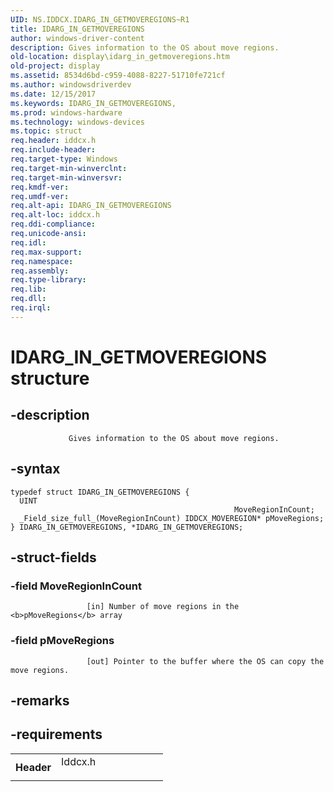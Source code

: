 ```yaml
---
UID: NS.IDDCX.IDARG_IN_GETMOVEREGIONS~R1
title: IDARG_IN_GETMOVEREGIONS
author: windows-driver-content
description: Gives information to the OS about move regions.
old-location: display\idarg_in_getmoveregions.htm
old-project: display
ms.assetid: 8534d6bd-c959-4088-8227-51710fe721cf
ms.author: windowsdriverdev
ms.date: 12/15/2017
ms.keywords: IDARG_IN_GETMOVEREGIONS,
ms.prod: windows-hardware
ms.technology: windows-devices
ms.topic: struct
req.header: iddcx.h
req.include-header: 
req.target-type: Windows
req.target-min-winverclnt: 
req.target-min-winversvr: 
req.kmdf-ver: 
req.umdf-ver: 
req.alt-api: IDARG_IN_GETMOVEREGIONS
req.alt-loc: iddcx.h
req.ddi-compliance: 
req.unicode-ansi: 
req.idl: 
req.max-support: 
req.namespace: 
req.assembly: 
req.type-library: 
req.lib: 
req.dll: 
req.irql: 
---
```


# IDARG_IN_GETMOVEREGIONS structure



## -description

                 Gives information to the OS about move regions.



## -syntax

````
typedef struct IDARG_IN_GETMOVEREGIONS {
  UINT                                                   MoveRegionInCount;
  _Field_size_full_(MoveRegionInCount) IDDCX_MOVEREGION* pMoveRegions;
} IDARG_IN_GETMOVEREGIONS, *IDARG_IN_GETMOVEREGIONS;
````


## -struct-fields

### -field MoveRegionInCount


                     [in] Number of move regions in the <b>pMoveRegions</b> array
                 


### -field pMoveRegions


                     [out] Pointer to the buffer where the OS can copy the move regions.
                 


## -remarks


## -requirements
<table>
<tr>
<th width="30%">
Header

</th>
<td width="70%">
<dl>
<dt>Iddcx.h</dt>
</dl>
</td>
</tr>
</table>